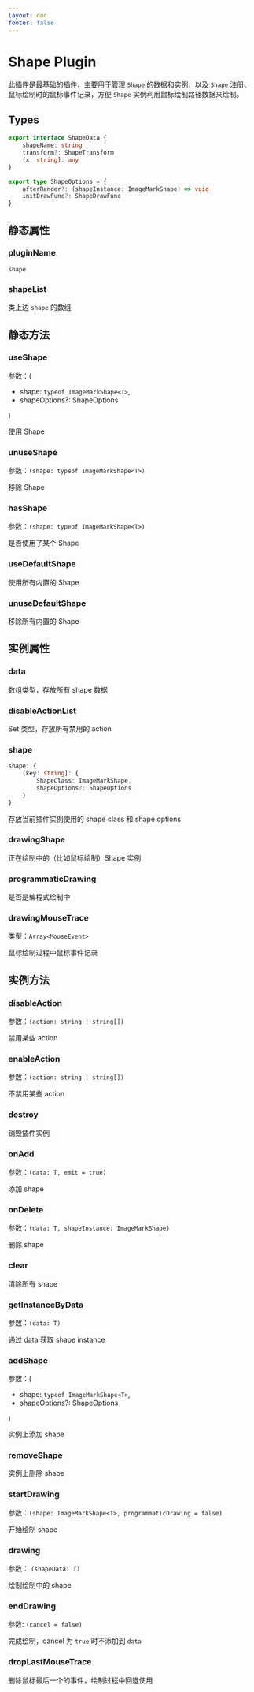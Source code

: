 ```yaml
---
layout: doc
footer: false
---
```


# Shape Plugin

此插件是最基础的插件，主要用于管理 `Shape` 的数据和实例，以及 `Shape` 注册、鼠标绘制时的鼠标事件记录，方便 `Shape` 实例利用鼠标绘制路径数据来绘制。

## Types

```typescript
export interface ShapeData {
	shapeName: string
	transform?: ShapeTransform
	[x: string]: any
}

export type ShapeOptions = {
	afterRender?: (shapeInstance: ImageMarkShape) => void
	initDrawFunc?: ShapeDrawFunc
}
```

## 静态属性

### pluginName

`shape`

### shapeList

类上边 `shape` 的数组

## 静态方法

### useShape

参数：(

- shape: `typeof ImageMarkShape<T>`,
- shapeOptions?: ShapeOptions

)

使用 Shape

### unuseShape

参数：`(shape: typeof ImageMarkShape<T>)`

移除 Shape

### hasShape

参数：`(shape: typeof ImageMarkShape<T>)`

是否使用了某个 Shape

### useDefaultShape

使用所有内置的 Shape

### unuseDefaultShape

移除所有内置的 Shape

## 实例属性

### data

数组类型，存放所有 shape 数据

### disableActionList

Set 类型，存放所有禁用的 action

### shape

```ts
shape: {
	[key: string]: {
		ShapeClass: ImageMarkShape,
		shapeOptions?: ShapeOptions
	}
}
```

存放当前插件实例使用的 shape class 和 shape options

### drawingShape

正在绘制中的（比如鼠标绘制）Shape 实例

### programmaticDrawing

是否是编程式绘制中

### drawingMouseTrace

类型：`Array<MouseEvent>`

鼠标绘制过程中鼠标事件记录

## 实例方法

### disableAction

参数：`(action: string | string[])`

禁用某些 action

### enableAction

参数：`(action: string | string[])`

不禁用某些 action

### destroy

销毁插件实例

### onAdd

参数：`(data: T, emit = true)`

添加 shape

### onDelete

参数：`(data: T, shapeInstance: ImageMarkShape)`

删除 shape

### clear

清除所有 shape

### getInstanceByData

参数：`(data: T)`

通过 data 获取 shape instance

### addShape

参数：(

- shape: `typeof ImageMarkShape<T>`,
- shapeOptions?: ShapeOptions

)

实例上添加 shape

### removeShape

实例上删除 shape

### startDrawing

参数：`(shape: ImageMarkShape<T>, programmaticDrawing = false)`

开始绘制 shape

### drawing

参数： `(shapeData: T)`

绘制绘制中的 shape

### endDrawing

参数: `(cancel = false)`

完成绘制，cancel 为 `true` 时不添加到 `data`

### dropLastMouseTrace

删除鼠标最后一个的事件，绘制过程中回退使用
